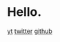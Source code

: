 # __Hello.__
[yt](https://www.youtube.com/channel/UCfZ3LESZxRfnhHErEvif6lg) [twitter](twitter.com/SerafinDD) [github](github.com/serafindd)
